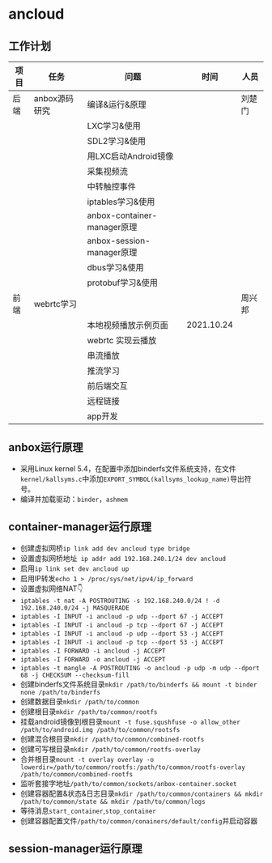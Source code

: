 # ancloud

## 工作计划

| 项目 | 任务          | 问题                 | 时间 | 人员   |
| ---- | ------------- | -------------------- | ---- | ------ |
| 后端 | anbox源码研究 | 编译&运行&原理       |      | 刘楚门 |
|      |               | LXC学习&使用         |      |        |
|      |               | SDL2学习&使用        |      |        |
|      |               | 用LXC启动Android镜像 |      |        |
|      |               | 采集视频流           |      |        |
|      |               | 中转触控事件         |      |        |
|      |               | iptables学习&使用    |      |        |
| |  | anbox-container-manager原理 | | |
| | | anbox-session-manager原理 | | |
| | | dbus学习&使用 | | |
| | | protobuf学习&使用 | | |
| 前端 |    webrtc学习  |                |      |     周兴邦   |
|      |               | 本地视频播放示例页面  |   2021.10.24   |        |
|      |               |  webrtc 实现云播放   |      |        |
|      |               |  串流播放            |      |        |
|      |               |  推流学习            |      |        |
|      |               |  前后端交互          |      |        |
|      |               |  远程链接            |      |        |
|      |               |  app开发             |      |        |

## anbox运行原理

- 采用Linux kernel 5.4，在配置中添加binderfs文件系统支持，在文件`kernel/kallsyms.c`中添加`EXPORT_SYMBOL(kallsyms_lookup_name)`导出符号。
- 编译并加载驱动：`binder`，`ashmem`

## container-manager运行原理

- 创建虚拟网桥`ip link add dev ancloud type bridge`
- 设置虚拟网桥地址` ip addr add 192.168.240.1/24 dev ancloud`
- 启用`ip link set dev ancloud up`
- 启用IP转发`echo 1 > /proc/sys/net/ipv4/ip_forward`
- 设置虚拟网络NAT👇
- `iptables -t nat -A POSTROUTING -s 192.168.240.0/24 ! -d 192.168.240.0/24 -j MASQUERADE`
- `iptables -I INPUT -i ancloud -p udp --dport 67 -j ACCEPT`
- `iptables -I INPUT -i ancloud -p tcp --dport 67 -j ACCEPT`
- `iptables -I INPUT -i ancloud -p udp --dport 53 -j ACCEPT`
- `iptables -I INPUT -i ancloud -p tcp --dport 53 -j ACCEPT`
- `iptables -I FORWARD -i ancloud -j ACCEPT`
- `iptables -I FORWARD -o ancloud -j ACCEPT`
- `iptables -t mangle -A POSTROUTING -o ancloud -p udp -m udp --dport 68 -j CHECKSUM --checksum-fill`
- 创建binderfs文件系统目录`mkdir /path/to/binderfs && mount -t binder none /path/to/binderfs`
- 创建数据目录`mkdir /path/to/common`
- 创建根目录`mkdir /path/to/common/rootfs`
- 挂载android镜像到根目录`mount -t fuse.squshfuse -o allow_other /path/to/android.img /path/to/common/rootsfs`
- 创建混合根目录`mkdir /path/to/common/combined-rootfs`
- 创建可写根目录`mkdir /path/to/common/rootfs-overlay`
- 合并根目录`mount -t overlay overlay -o lowerdir=/path/to/common/rootfs:/path/to/common/rootfs-overlay /path/to/common/combined-rootfs`
- 监听套接字地址`/path/to/common/sockets/anbox-container.socket`
- 创建容器配置&状态&日志目录`mkdir /path/to/common/containers && mkdir /path/to/common/state && mkdir /path/to/common/logs`
- 等待消息`start_container`,`stop_container`
- 创建容器配置文件`/path/to/common/conainers/default/config`并启动容器

## session-manager运行原理

